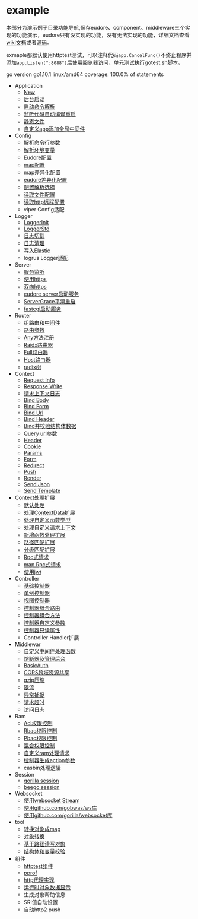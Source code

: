 # example

本部分为演示例子目录功能导航,保存eudore、component、middleware三个实现的功能演示，eudore只有没实现的功能，没有无法实现的功能，详细文档查看[wiki文档](https://github.com/eudore/eudore/wiki)或者[源码](https://github.com/eudore/eudore)。

exmaple都默认使用httptest测试，可以注释代码`app.CancelFunc()`不终止程序并添加`app.Listen(":8088")`后使用阅览器访问，单元测试执行gotest.sh脚本。

go version go1.10.1 linux/amd64 coverage: 100.0% of statements

- Application
	- [New](appCore.go)
	- [后台启动](appEudoreDaemon.go)
	- [启动命令解析](appEudoreCommand.go)
	- [监听代码自动编译重启](appEudoreNotify.go)
	- [静态文件](appStatic.go)
	- [自定义app添加全局中间件](appExtend.go)
- Config
	- [解析命令行参数](configArgs.go)
	- [解析环境变量](configEnvs.go)
	- [Eudore配置](configEudore.go)
	- [map配置](configMap.go)
	- [map差异化配置](configMapMods.go)
	- [eudore差异化配置](configEudoreMods.go)
	- [配置解析选择](configOption.go)
	- [读取文件配置](configReadFile.go)
	- [读取http远程配置](configReadHttp.go)
	- viper Config适配
- Logger
	- [LoggerInit](loggerInit.go)
	- [LoggerStd](loggerStd.go)
	- [日志切割](loggerStdRotate.go)
	- [日志清理](loggerStdClean.go)
	- [写入Elastic](loggerElastic.go)
	- logrus Logger适配
- Server
	- [服务监听](serverListen.go)
	- [使用https](serverHttps.go)
	- [双向https](serverMutualTLS.go)
	- [eudore server启动服务](serverEudore.go)
	- [ServerGrace平滑重启](serverGrace.gp)
	- [fastcgi启动服务](serverFcgi.go)
- Router
	- [组路由和中间件](routerGroupAndMiddleware.go)
	- [路由参数](routerParams.go)
	- [Any方法注册](routerAny.go)
	- [Raidx路由器](routerRadix.go)
	- [Full路由器](routerFull.go)
	- [Host路由器](routerHost.go)
	- [radix树](radixtree.go)
- Context
	- [Request Info](contextRequestInfo.go)
	- [Response Write](contextResponsWrite.go)
	- [请求上下文日志](contextLogger.go)
	- [Bind Body](contextBindBody.go)
	- [Bind Form](contextBindForm.go)
	- [Bind Url](contextBindUrl.go)
	- [Bind Header](contextBindHeader.go)
	- [Bind并校验结构体数据](contextBindValid.go)
	- [Query url参数](contextQuerys.go)
	- [Header](contextHeader.go)
	- [Cookie](contextCookie.go)
	- [Params](contexParams.go)
	- [Form](contexForm.go)
	- [Redirect](contextRedirect.go)
	- [Push](contextPush.go)
	- [Render](contextRender.go)
	- [Send Json](contextRenderJson.go)
	- [Send Template](contextRenderTemplate.go)
- Context处理扩展
	- [默认处理](handlerDefault.go)
	- [处理ContextData扩展](handlerContextData.go)
	- [处理自定义函数类型](handlerFunc.go)
	- [处理自定义请求上下文](handlerMyContext.go)
	- [新增函数处理扩展](handlerAddExtend.go)
	- [路径匹配扩展](handlerTree.go)
	- [分级匹配扩展](handlerWarp.go)
	- [Rpc式请求](handlerRpc.go)
	- [map Rpc式请求](handlerRpcMap.go)
	- [使用jwt](handlerJwt.go)
- Controller
	- [基础控制器](controllerBase.go)
	- [单例控制器](controllerSingleton.go)
	- [视图控制器](controllerView.go)
	- [控制器组合路由](controllerComposeRoute.go)
	- [控制器组合方法](controllerComposeMethod.go	)
	- [控制器自定义参数](controllerParams.go)
	- [控制器只读属性](controllerReadFields.go)
	- Controller Handler扩展
- Middlewar
	- [自定义中间件处理函数](middlewareHandle.go)
	- [熔断器及管理后台](middlewareBreaker.go)
	- [BasicAuth](middlewareBasicAuth.go)
	- [CORS跨域资源共享](middlewareCors.go)
	- [gzip压缩](middlewareGzip.go)
	- [限流](middlewareRate.go)
	- [异常捕捉](middlewareRevover.go)
	- [请求超时](middlewareTimeout.go)
	- [访问日志](middlewareLogger.go)
- Ram
	- [Acl权限控制](ramAcl.go)
	- [Rbac权限控制](ramRbac.go)
	- [Pbac权限控制](ramPbacl.go)
	- [混合权限控制](ramAll.go)
	- [自定义ram处理请求](ramHandle.go)
	- [控制器生成action参数](ramControllerAction.go)
	- casbin处理逻辑
- Session
	- [gorilla session](sessionGorilla.go)
	- [beego session](sessionBeego.go)
- Websocket
	- [使用websocket Stream](websocketStream.go)
	- [使用github.com/gobwas/ws库](websocketGobwas.go)
	- [使用github.com/gorilla/websocket库](websocketGorilla.go)
- tool
	- [转换对象成map](toolConvertMap.go)
	- [对象转换](toolConvertTo.go)
	- [基于路径读写对象](toolGetSet.go)
	- [结构体和变量校验](toolValidate.go)
- 组件
	- [httptest组件](componentHttpTest.go)
	- [pprof](componentPprof.go)
	- [http代理实现](componentProxy.go)
	- [运行时对象数据显示](componentLook.go)
	- 生成对象帮助信息
	- SRI值自动设置
	- 自动http2 push